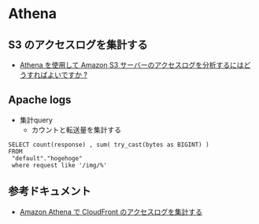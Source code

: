 # Athena
## S3 のアクセスログを集計する
- [Athena を使用して Amazon S3 サーバーのアクセスログを分析するにはどうすればよいですか ?](https://aws.amazon.com/jp/premiumsupport/knowledge-center/analyze-logs-athena/)
## Apache logs
- 集計query
  - カウントと転送量を集計する
```
SELECT count(response) , sum( try_cast(bytes as BIGINT) ) 
FROM 
 "default"."hogehoge" 
 where request like '/img/%'
```

## 参考ドキュメント
- [Amazon Athena で CloudFront のアクセスログを集計する](https://dev.classmethod.jp/cloud/aws/athena-cloudfront-log-activity/)
